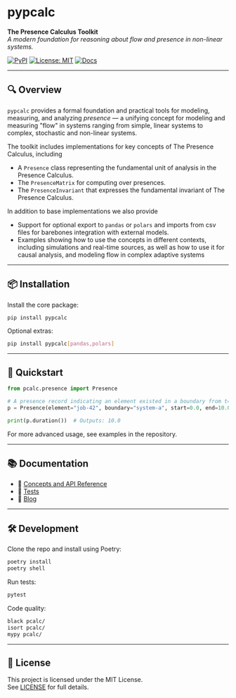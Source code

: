 # pypcalc

**The Presence Calculus Toolkit**  
_A modern foundation for reasoning about flow and presence in non-linear systems._

[![PyPI](https://img.shields.io/pypi/v/pypcalc.svg)](https://pypi.org/project/pypcalc/)
[![License: MIT](https://img.shields.io/badge/License-MIT-yellow.svg)](LICENSE)
[![Docs](https://img.shields.io/badge/docs-online-blue.svg)](https://py.pcalc.org)

---

## 🔍 Overview

`pypcalc` provides a formal foundation and practical tools for modeling, measuring, and analyzing *presence* — 
a unifying concept for modeling and measuring "flow" in systems ranging from simple, linear systems to complex, 
stochastic and non-linear systems. 

The toolkit includes implementations for key concepts of The Presence Calculus, including

- A `Presence` class representing the fundamental unit of analysis in the Presence Calculus. 
- The `PresenceMatrix` for computing over presences.
- The `PresenceInvariant` that expresses the fundamental invariant of The Presence Calculus. 

In addition to base implementations we also provide 

- Support for optional export to `pandas` or `polars` and imports from csv files for barebones integration with external models.
- Examples showing how to use the concepts in different contexts, including simulations and real-time sources, as well as how to use it for causal analysis, and modeling flow in complex adaptive systems

---

## 📦 Installation

Install the core package:

```bash
pip install pypcalc
```

Optional extras:

```bash
pip install pypcalc[pandas,polars]
```

---

## 🚀 Quickstart

```python
from pcalc.presence import Presence

# A presence record indicating an element existed in a boundary from t=0 to t=10
p = Presence(element="job-42", boundary="system-a", start=0.0, end=10.0)

print(p.duration())  # Outputs: 10.0
```

For more advanced usage, see examples in the repository.

---

## 📚 Documentation

- 📘 [Concepts and API Reference](https://py.pcalc.org)
- 🧪 [Tests](../test/)
- 🧠 [Blog](https://polaris-flow-dispatch.com)

---

## 🛠 Development

Clone the repo and install using Poetry:

```bash
poetry install
poetry shell
```

Run tests:

```bash
pytest
```

Code quality:

```bash
black pcalc/
isort pcalc/
mypy pcalc/
```

---

## 📝 License

This project is licensed under the MIT License.  
See [LICENSE](./LICENSE) for full details.
